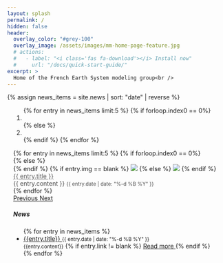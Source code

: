 ```yaml
---
layout: splash
permalink: /
hidden: false
header:
  overlay_color: "#grey-100"
  overlay_image: /assets/images/mm-home-page-feature.jpg
  # actions:
  #   - label: "<i class='fas fa-download'></i> Install now"
  #     url: "/docs/quick-start-guide/"
excerpt: >
  Home of the French Earth System modeling group<br />
---
```


{% assign news_items = site.news | sort: "date" | reverse %}

<!-- CSS only -->
<link href="https://cdn.jsdelivr.net/npm/bootstrap@4.6.0/dist/css/bootstrap.min.css" rel="stylesheet"  crossorigin="anonymous">

<script src="https://code.jquery.com/jquery-3.2.1.slim.min.js"
  integrity="sha384-KJ3o2DKtIkvYIK3UENzmM7KCkRr/rE9/Qpg6aAZGJwFDMVNA/GpGFF93hXpG5KkN"
  crossorigin="anonymous"></script>
<script src="https://cdnjs.cloudflare.com/ajax/libs/popper.js/1.12.9/umd/popper.min.js"
  integrity="sha384-ApNbgh9B+Y1QKtv3Rn7W3mgPxhU9K/ScQsAP7hUibX39j7fakFPskvXusvfa0b4Q"
  crossorigin="anonymous"></script>
<!-- <script src="https://maxcdn.bootstrapcdn.com/bootstrap/4.1/js/bootstrap.min.js"
  integrity="sha384-JZR6Spejh4U02d8jOt6vLEHfe/JQGiRRSQQxSfFWpi1MquVdAyjUar5+76PVCmYl"
  crossorigin="anonymous"></script> -->

  <!-- JavaScript Bundle with Popper -->
<script src="https://cdn.jsdelivr.net/npm/bootstrap@4.6.0/dist/js/bootstrap.bundle.min.js"  crossorigin="anonymous"></script>

<div class="d-flex flex-row justify-content-around flex-wrap" style="margin: 1em;">
  <div class='p-2 flex-grow-1 flex-shrink-1 col-md-8 col-sm-12'>
    <div id="carouselExampleIndicators" class="carousel slide" data-ride="carousel">
      <ol class="carousel-indicators">
        {% for entry in news_items limit:5 %}
          {% if forloop.index0 == 0%}
        <li data-target="#carouselExampleIndicators" data-slide-to="0" class="active"></li>
        {% else %}
        <li data-target="#carouselExampleIndicators" data-slide-to="{{forloop.index0}}"></li>
        {% endif %}
        {% endfor %}
      </ol>
      <div class="carousel-inner">
      {% for entry in news_items limit:5 %}
        {% if forloop.index0 == 0%}
        <div class="carousel-item active">
        {% else %}
        <div class="carousel-item">
        {% endif %}
        {% if entry.img == blank %}
          <img class="d-block w-100 news-background" src="https://placeimg.com/1080/500/nature">
        {% else %}
          <img class="d-block w-100 news-background" src="{{entry.img}}">
        {% endif %}
          <div class="carousel-caption d-md-block" style="top:20px">
            <div class="card" style='color:black; opacity:0.7'>
              <div class='card-header'>
                <a href="{{entry.url}}">
                  <div>{{ entry.title }}</div>
                </a>
              </div>
                <div class="card-block p-1">
                  <div class='card-text'>
                    {{ entry.content }}
                    <small class="news-date">
                      {{ entry.date | date: "%-d %B %Y" }}
                    </small>
                  </div>
                </div>
              </div>
          </div>
        </div>
      {% endfor %}
      </div>
      <a class="carousel-control-prev" href="#carouselExampleIndicators" role="button" data-slide="prev">
        <span class="carousel-control-prev-icon" aria-hidden="true"></span>
        <span class="sr-only">Previous</span>
      </a>
      <a class="carousel-control-next" href="#carouselExampleIndicators" role="button" data-slide="next">
        <span class="carousel-control-next-icon" aria-hidden="true"></span>
        <span class="sr-only">Next</span>
      </a>
    </div>
  </div>
  <div class='p-2 flex-grow-1 flex-shrink-1 col-md-4 col-sm-12'>
    <div class='news-aside'>
      <h5>News</h5>
      <ul class="news-list">
      {% for entry in news_items %}
      <li>
          <div class="d-flex flex-row justify-content-between align-items-baseline news-title">
            <a href="{{entry.url}}">
              {{entry.title}}
            </a>
            <small class="news-date">
              {{ entry.date | date: "%-d %B %Y" }}
            </small>
          </div>
          <small class="news-content">{{entry.content}}</small>
          {% if entry.link != blank %}
            <a href="{{entry.link | relative_url}}" class='btn btn-outline-info btn-sm'>
            Read more
            </a>
          {% endif %}
      </li>
      {% endfor %}
    </ul>
    </div>
  </div>
</div>

